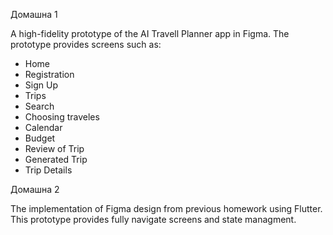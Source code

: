 Домашна 1

A high-fidelity prototype of the AI Travell Planner app in Figma.
The prototype provides screens such as:

- Home 
- Registration 
- Sign Up 
- Trips 
- Search 
- Choosing traveles
- Calendar
- Budget
- Review of Trip
- Generated Trip
- Trip Details

Домашна 2

The implementation of Figma design from previous homework
using Flutter. This prototype provides fully navigate screens
and state managment.